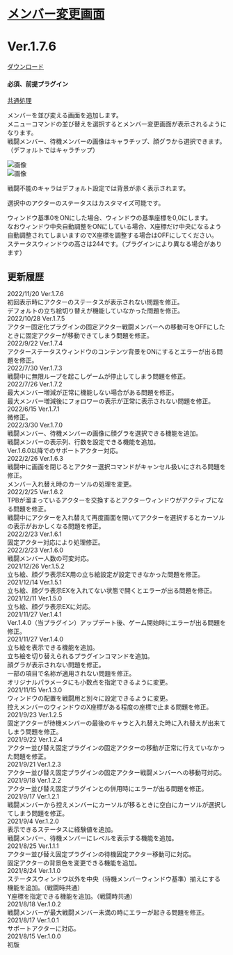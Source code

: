 # [メンバー変更画面](https://raw.githubusercontent.com/nuun888/MZ/master/NUUN_SceneFormation.js)
# Ver.1.7.6
[ダウンロード](https://raw.githubusercontent.com/nuun888/MZ/master/NUUN_SceneFormation.js)
#### 必須、前提プラグイン
[共通処理](https://github.com/nuun888/MZ/blob/master/README/Base.md)  

メンバーを並び変える画面を追加します。  
メニューコマンドの並び替えを選択するとメンバー変更画面が表示されるようになります。  
戦闘メンバー、待機メンバーの画像はキャラチップ、顔グラから選択できます。（デフォルトではキャラチップ）  

![画像](img/SceneFormation1.png)  
![画像](img/SceneFormation3.png)  

戦闘不能のキャラはデフォルト設定では背景が赤く表示されます。  

選択中のアクターのステータスはカスタマイズ可能です。  

ウィンドウ基準0をONにした場合、ウィンドウの基準座標を0,0にします。  
なおウィンドウ中央自動調整をONにしている場合、X座標だけ中央になるよう自動調整されてしまいますのでX座標を調整する場合はOFFにしてください。  
ステータスウィンドウの高さは244です。（プラグインにより異なる場合があります）  

## 更新履歴
2022/11/20 Ver.1.7.6  
初回表示時にアクターのステータスが表示されない問題を修正。  
デフォルトの立ち絵切り替えが機能していなかった問題を修正。  
2022/10/28 Ver.1.7.5  
アクター固定化プラグインの固定アクター戦闘メンバーへの移動可をOFFにしたときに固定アクターが移動できてしまう問題を修正。  
2022/9/22 Ver.1.7.4  
アクターステータスウィンドウのコンテンツ背景をONにするとエラーが出る問題を修正。  
2022/7/30 Ver.1.7.3  
戦闘中に無限ループを起こしゲームが停止してしまう問題を修正。  
2022/7/26 Ver.1.7.2  
最大メンバー増減が正常に機能しない場合がある問題を修正。  
最大メンバー増減後にフォロワーの表示が正常に表示されない問題を修正。  
2022/6/15 Ver.1.7.1  
微修正。  
2022/3/30 Ver.1.7.0  
戦闘メンバー、待機メンバーの画像に顔グラを選択できる機能を追加。  
戦闘メンバーの表示列、行数を設定できる機能を追加。  
Ver.1.6.0以降でのサポートアクター対応。  
2022/2/26 Ver.1.6.3  
戦闘中に画面を閉じるとアクター選択コマンドがキャンセル扱いにされる問題を修正。  
メンバー入れ替え時のカーソルの処理を変更。  
2022/2/25 Ver.1.6.2  
TPBが溜まっているアクターを交換するとアクターウィンドウがアクティブになる問題を修正。  
戦闘中にアクターを入れ替えて再度画面を開いてアクターを選択するとカーソルの表示がおかしくなる問題を修正。  
2022/2/23 Ver.1.6.1  
固定アクター対応により処理修正。  
2022/2/23 Ver.1.6.0  
戦闘メンバー人数の可変対応。  
2021/12/26 Ver.1.5.2  
立ち絵、顔グラ表示EX用の立ち絵設定が設定できなかった問題を修正。  
2021/12/14 Ver.1.5.1  
立ち絵、顔グラ表示EXを入れてない状態で開くとエラーが出る問題を修正。  
2021/12/11 Ver.1.5.0  
立ち絵、顔グラ表示EXに対応。  
2021/11/27 Ver.1.4.1  
Ver.1.4.0（当プラグイン）アップデート後、ゲーム開始時にエラーが出る問題を修正。  
2021/11/27 Ver.1.4.0  
立ち絵を表示できる機能を追加。  
立ち絵を切り替えられるプラグインコマンドを追加。  
顔グラが表示されない問題を修正。  
一部の項目で名称が適用されない問題を修正。  
オリジナルパラメータにも小数点を指定できるように変更。  
2021/11/15 Ver.1.3.0  
ウィンドウの配置を戦闘用と別々に設定できるように変更。  
控えメンバーのウィンドウのX座標がある程度の座標で止まる問題を修正。  
2021/9/23 Ver.1.2.5  
固定アクターが待機メンバーの最後のキャラと入れ替えた時に入れ替えが出来てしまう問題を修正。  
2021/9/22 Ver.1.2.4  
アクター並び替え固定プラグインの固定アクターの移動が正常に行えていなかった問題を修正。  
2021/9/21 Ver.1.2.3  
アクター並び替え固定プラグインの固定アクター戦闘メンバーへの移動可対応。  
2021/9/18 Ver.1.2.2  
アクター並び替え固定プラグインとの併用時にエラーが出る問題を修正。  
2021/9/17 Ver.1.2.1  
戦闘メンバーから控えメンバーにカーソルが移るときに空白にカーソルが選択してしまう問題を修正。  
2021/9/4 Ver.1.2.0  
表示できるステータスに経験値を追加。  
戦闘メンバー、待機メンバーにレベルを表示する機能を追加。  
2021/8/25 Ver.1.1.1  
アクター並び替え固定プラグインの待機固定アクター移動可に対応。  
固定アクターの背景色を変更できる機能を追加。  
2021/8/24 Ver.1.1.0  
ステータスウィンドウ以外を中央（待機メンバーウィンドウ基準）揃えにする機能を追加。（戦闘時共通）  
Y座標を指定できる機能を追加。（戦闘時共通）  
2021/8/18 Ver.1.0.2  
戦闘メンバーが最大戦闘メンバー未満の時にエラーが起きる問題を修正。  
2021/8/17 Ver.1.0.1  
サポートアクターに対応。  
2021/8/15 Ver.1.0.0  
初版  
